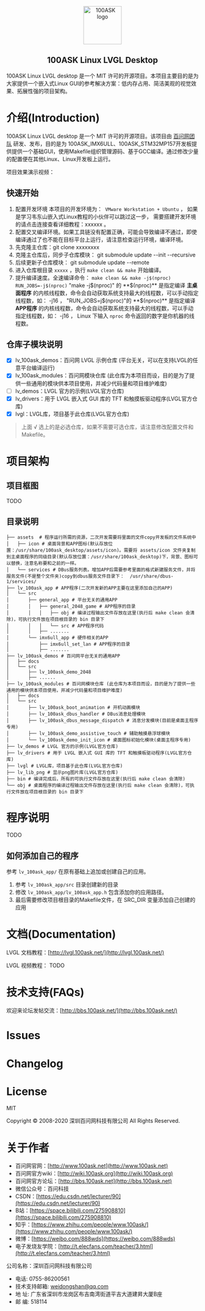 <p align="center"><a href="https://www.100ask.net" target="_blank" rel="noopener noreferrer"><img width="100" src="http://wechatapppro-1252524126.file.myqcloud.com/appTVs2sJfo3933/image/b_u_5fb1e35c3d801_CUAzKqf9/knhb7p8x0j7u.png" alt="100ASK logo"></a></p>

<h2 align="center">100ASK Linux LVGL Desktop</h2>

100ASK Linux LVGL desktop 是一个 MIT 许可的开源项目。本项目主要目的是为大家提供一个嵌入式Linux GUI的参考解决方案：低内存占用、简洁美观的视觉效果、拓展性强的项目架构。

# 介绍(Introduction)

100ASK Linux LVGL desktop 是一个 MIT 许可的开源项目。该项目由 [百问网团队](https://www.100ask.net) 研发、发布，目的是为 100ASK_IMX6ULL、100ASK_STM32MP157开发板提供提供一个基础GUI，使用Makefile组织管理源码、基于GCC编译。通过修改少量的配置便在其他Linux、Linux开发板上运行。

项目效果演示视频：

## 快速开始
1. 配置开发环境
本项目的开发环境为：` VMware Workstation + Ubuntu` ，
如果是学习韦东山嵌入式Linux教程的小伙伴可以跳过这一步，
需要搭建开发环境的请点击连接查看详细教程：xxxxxx 。
2. 配置交叉编译环境。如果工具链没有配置正确，可能会导致编译不通过，即使编译通过了也不能在目标平台上运行，请注意检查运行环境，编译环境。
3. 先克隆主仓库：git clone xxxxxxxx
4. 克隆主仓库后，同步子仓库模块： git submodule update --init --recursive
5. 后续更新子仓库模块： git submodule update --remote
6. 进入仓库根目录 `xxxxx` ，执行 `make clean && make` 开始编译。
7. 提升编译速度。全速编译命令： `make clean && make -j$(nproc) RUN_JOBS=-j$(nproc)` 
"make -j$(nproc)" 的 **$(nproc)** 是指定编译 **主桌面程序** 的内核线程数，命令会自动获取系统支持最大的线程数，可以手动指定线程数，如： -j16 ，
"RUN_JOBS=j$(nproc)"的 **$(nproc)** 是指定编译 **APP程序** 的内核线程数，命令会自动获取系统支持最大的线程数，可以手动指定线程数，如： -j16 ，
Linux 下输入 `nproc` 命令返回的数字是你机器的线程数。

## 仓库子模块说明

- [x] lv_100ask_demos：百问网 LVGL 示例仓库 (平台无关，可以在支持LVGL的任意平台编译运行)
- [x] lv_100ask_modules：百问网模块仓库 (此仓库为本项目而设，目的是为了提供一些通用的模块供本项目使用，并减少代码量和项目维护难度)
- [ ] lv_demos：LVGL 官方的示例(LVGL官方仓库)
- [x] lv_drivers：用于 LVGL 嵌入式 GUI 库的 TFT 和触摸板驱动程序(LVGL官方仓库)
- [x] lvgl：LVGL库，项目基于此仓库(LVGL官方仓库)

> 上面 √ 选上的是必选仓库，如果不需要可选仓库，请注意修改配置文件和 Makefile。

# 项目架构

## 项目框图

TODO


## 目录说明
``` shell
├── assets  # 程序运行所需的资源，二次开发需要将里面的文件copy开发板的文件系统中
│   ├── icon # 桌面背景和APP图标(默认存放位置：/usr/share/100ask_desktop/assets/icon)。需要将 assets/icon 文件夹复制到主桌面程序的同级目录(默认存放位置：/usr/share/100ask_desktop)下，背景、图标可以替换，注意名称要和之前的一样。
│   └── services # DBus服务列表。增加APP后需要参考里面的格式新建服务文件，并将服务文件(不是整个文件夹)copy到dbus服务文件目录下：  /usr/share/dbus-1/services/
├── lv_100ask_app # APP程序(二次开发新的APP主要在这里添加自己的APP)
│   └── src
│       ├── general_app # 平台无关的通用APP
│       │   ├── general_2048_game # APP程序的目录
│       │   │   ├── obj # 编译过程输出文件存放在这里(执行后 make clean 会清除)，可执行文件放在项目根目录的 bin 目录下
│       │   │   └── src	# APP程序代码
│       │   ├── .......
│       └── imx6ull_app # 硬件相关的APP
│           ├── imx6ull_set_lan # APP程序的目录
│           ├── .......
├── lv_100ask_demos # 百问网平台无关的通用APP
│   ├── docs
│   └── src
│       ├── lv_100ask_demo_2048
│       ├── ......
├── lv_100ask_modules # 百问网模块仓库 (此仓库为本项目而设，目的是为了提供一些通用的模块供本项目使用，并减少代码量和项目维护难度)
│   ├── docs
│   └── src
│       ├── lv_100ask_boot_animation # 开机动画模块
│       ├── lv_100ask_dbus_handler # DBus消息处理模块
│       ├── lv_100ask_dbus_message_dispatch # 消息分发模块(目前是桌面主程序专用)
│       ├── lv_100ask_demo_assistive_touch # 辅助触摸悬浮球模块
│       └── lv_100ask_demo_init_icon # 桌面图标初始化模块(桌面主程序专用)
├── lv_demos # LVGL 官方的示例(LVGL官方仓库)
├── lv_drivers # 用于 LVGL 嵌入式 GUI 库的 TFT 和触摸板驱动程序(LVGL官方仓库)
├── lvgl # LVGL库，项目基于此仓库(LVGL官方仓库)
├── lv_lib_png # 显示png图片库(LVGL官方仓库)
├── bin	# 编译完成后，所有的可执行文件存放在这里(执行后 make clean 会清除)
└── obj # 桌面程序的编译过程输出文件存放在这里(执行后 make clean 会清除)，可执行文件放在项目根目录的 bin 目录下
```

# 程序说明
TODO
## 如何添加自己的程序

参考 `lv_100ask_app/` 在原有基础上追加或创建自己的应用。

1. 参考 `lv_100ask_app/src` 目录创建新的目录
2. 修改 `lv_100ask_app/lv_100ask_app.h` 包含添加你的应用路径。
3. 最后需要修改项目根目录的Makefile文件，在 SRC_DIR 变量添加自己创建的应用


# 文档(Documentation)

LVGL 文档教程：[http://lvgl.100ask.net/](http://lvgl.100ask.net/)

LVGL 视频教程： TODO

# 技术支持(FAQs)

欢迎来论坛发帖交流：[http://bbs.100ask.net/](http://bbs.100ask.net/)

# Issues

# Changelog


# License
MIT

Copyright © 2008-2020 深圳百问网科技有限公司 All Rights Reserved.



# 关于作者
- 百问网官网：[http://www.100ask.net](http://www.100ask.net)
- 百问网官方wiki：[http://wiki.100ask.org](http://wiki.100ask.org)
- 百问网官方论坛：[http://bbs.100ask.net](http://bbs.100ask.net)
- 微信公众号：百问科技
- CSDN：[https://edu.csdn.net/lecturer/90](https://edu.csdn.net/lecturer/90)
- B站：[https://space.bilibili.com/275908810](https://space.bilibili.com/275908810)
- 知乎：[https://www.zhihu.com/people/www.100ask/](https://www.zhihu.com/people/www.100ask/)
- 微博：[https://weibo.com/888wds](https://weibo.com/888wds)
- 电子发烧友学院：[http://t.elecfans.com/teacher/3.html](http://t.elecfans.com/teacher/3.html)


公司名称：深圳百问网科技有限公司
-  电话: 0755-86200561
-  技术支持邮箱: weidongshan@qq.com 
-  地        址: 广东省深圳市龙岗区布吉南湾街道平吉大道建昇大厦B座
-  邮        编: 518114 

